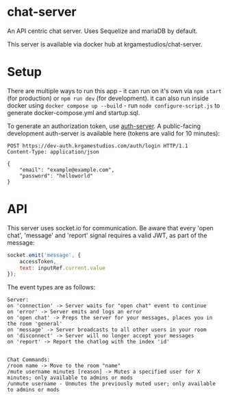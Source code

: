 # chat-server

An API centric chat server. Uses Sequelize and mariaDB by default.

This server is available via docker hub at krgamestudios/chat-server.

# Setup

There are multiple ways to run this app - it can run on it's own via `npm start` (for production) or `npm run dev` (for development). it can also run inside docker using `docker compose up --build` - run `node configure-script.js` to generate docker-compose.yml and startup.sql.

To generate an authorization token, use [auth-server](https://github.com/krgamestudios/auth-server). A public-facing development auth-server is available here (tokens are valid for 10 minutes):

```
POST https://dev-auth.krgamestudios.com/auth/login HTTP/1.1
Content-Type: application/json

{
	"email": "example@example.com",
	"password": "helloworld"
}
```

# API

This server uses socket.io for communication. Be aware that every 'open chat', 'message' and 'report' signal requires a valid JWT, as part of the message:

```js
socket.emit('message', {
	accessToken,
	text: inputRef.current.value
});
```

The event types are as follows:

```
Server:
on 'connection' -> Server waits for "open chat" event to continue
on 'error' -> Server emits and logs an error
on 'open chat' -> Preps the server for your messages, places you in the room 'general'
on 'message' -> Server broadcasts to all other users in your room
on 'disconnect' -> Server will no longer accept your messages
on 'report' -> Report the chatlog with the index 'id'


Chat Commands:
/room name -> Move to the room "name"
/mute username minutes [reason] -> Mutes a specified user for X minutes; only available to admins or mods
/unmute username - Unmutes the previously muted user; only available to admins or mods
```
